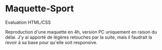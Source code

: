 # Maquette-Sport

Evaluation HTML/CSS

Reproduction d'une maquette en 4h, version PC uniquement en raison du délai.
J'y ai apporté de légères retouches par la suite, mais il faudrait la revoir à sa base pour qu'elle soit responsive.

